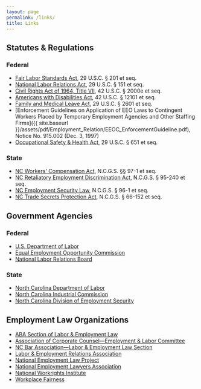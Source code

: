 ```yaml
---
layout: page
permalink: /links/
title: Links
---
```


## Statutes & Regulations 

### Federal 

- [Fair Labor Standards Act](https://www.law.cornell.edu/uscode/text/29/chapter-8), 29 U.S.C. § 201 et seq.
- [National Labor Relations Act](https://www.nlrb.gov/how-we-work/national-labor-relations-act), 29 U.S.C. § 151 et seq.
- [Civil Rights Act of 1964, Title VII](https://www.eeoc.gov/laws/statutes/titlevii.cfm), 42 U.S.C. § 2000e et seq.
- [Americans with Disabilities Act](https://www.ada.gov/pubs/adastatute08.htm), 42 U.S.C. § 12101 et seq.
- [Family and Medical Leave Act](https://www.dol.gov/whd/regs/statutes/fmla.htm), 29 U.S.C. § 2601 et seq.
- [Enforcement Guidelines on Application of EEO Laws to Contingent Workers Placed by Temporary Employment Agencies and Other Staffing Firms]({{ site.baseurl }}/assets/pdf/Employment_Relation/EEOC_EnforcementGuideline.pdf), Notice No. 915.002 (Dec. 3, 1997)
- [Occupational Safety & Health Act](https://www.law.cornell.edu/uscode/text/29/chapter-15), 29 U.S.C. § 651 et seq.

### State  

- [NC Workers' Compensation Act](http://www.ncga.state.nc.us/EnactedLegislation/Statutes/HTML/ByArticle/Chapter_97/Article_1.html), N.C.G.S. §§ 97-1 et seq.
- [NC Retaliatory Employment Discrimination Act](https://www.ncleg.net/EnactedLegislation/Statutes/HTML/ByArticle/Chapter_95/Article_21.html), N.C.G.S. § 95-240 et seq.
- [NC Employment Security Law](https://www.ncleg.net/EnactedLegislation/Statutes/HTML/ByChapter/Chapter_96.html), N.C.G.S. § 96-1 et seq.
- [NC Trade Secrets Protection Act](http://www.ncga.state.nc.us/EnactedLegislation/Statutes/HTML/ByArticle/Chapter_66/Article_24.html), N.C.G.S. § 66-152 et seq.

## Government Agencies 

### Federal 

- [U.S. Department of Labor](https://www.dol.gov/)
- [Equal Employment Opportunity Commission](https://www.eeoc.gov/)
- [National Labor Relations Board](https://www.nlrb.gov/)

### State  

- [North Carolina Department of Labor](http://www.nclabor.com/)
- [North Carolina Industrial Commission](http://www.ic.nc.gov/)
- [North Carolina Division of Employment Security](https://des.nc.gov/des)

## Employment Law Organizations 

- [ABA Section of Labor & Employment Law](https://www.americanbar.org/groups/labor_law.html)
- [Association of Corporate Counsel—Employment & Labor Committee](https://www.acc.com/committees/ellc/)
- [NC Bar Association—Labor & Employment Law Section](https://www.ncbar.org/members/sections/labor-employment-law/)
- [Labor & Employment Relations Association](http://www.leraweb.org/)
- [National Employment Law Project](http://www.nelp.org/)
- [National Employment Lawyers Association](https://www.nela.org/)
- [National Workrights Institute](http://workrights.us/)
- [Workplace Fairness](https://www.workplacefairness.org/)

